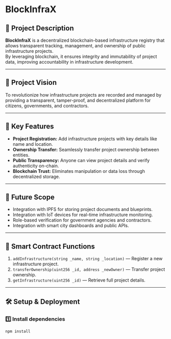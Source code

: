# BlockInfraX

## 🧭 Project Description
**BlockInfraX** is a decentralized blockchain-based infrastructure registry that allows transparent tracking, management, and ownership of public infrastructure projects.  
By leveraging blockchain, it ensures integrity and immutability of project data, improving accountability in infrastructure development.

---

## 🎯 Project Vision
To revolutionize how infrastructure projects are recorded and managed by providing a transparent, tamper-proof, and decentralized platform for citizens, governments, and contractors.

---

## 🚀 Key Features
- **Project Registration:** Add infrastructure projects with key details like name and location.
- **Ownership Transfer:** Seamlessly transfer project ownership between entities.
- **Public Transparency:** Anyone can view project details and verify authenticity on-chain.
- **Blockchain Trust:** Eliminates manipulation or data loss through decentralized storage.

---

## 🔮 Future Scope
- Integration with IPFS for storing project documents and blueprints.
- Integration with IoT devices for real-time infrastructure monitoring.
- Role-based verification for government agencies and contractors.
- Integration with smart city dashboards and public APIs.

---

## 🧠 Smart Contract Functions
1. `addInfrastructure(string _name, string _location)` — Register a new infrastructure project.  
2. `transferOwnership(uint256 _id, address _newOwner)` — Transfer project ownership.  
3. `getInfrastructure(uint256 _id)` — Retrieve full project details.

---

## 🛠️ Setup & Deployment

### 1️⃣ Install dependencies
```bash
npm install
